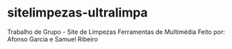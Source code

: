 # sitelimpezas-ultralimpa

Trabalho de Grupo - Site de Limpezas
Ferramentas de Multimédia
Feito por: Afonso Garcia e Samuel Ribeiro
